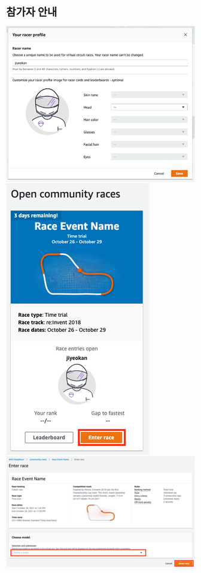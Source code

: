 # 참가자 안내

![images](/images/set-profile.png)
![images](/images/enter-race.png)
![images](/images/choose-model.png)
